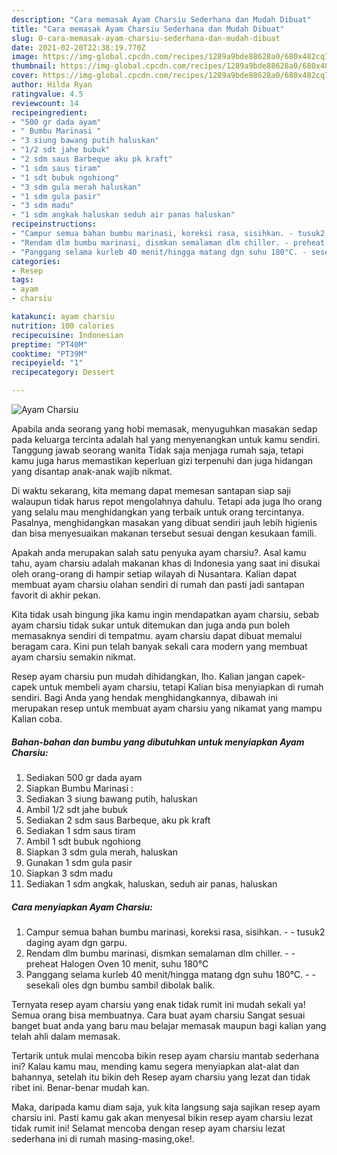```yaml
---
description: "Cara memasak Ayam Charsiu Sederhana dan Mudah Dibuat"
title: "Cara memasak Ayam Charsiu Sederhana dan Mudah Dibuat"
slug: 0-cara-memasak-ayam-charsiu-sederhana-dan-mudah-dibuat
date: 2021-02-20T22:38:19.770Z
image: https://img-global.cpcdn.com/recipes/1289a9bde88628a0/680x482cq70/ayam-charsiu-foto-resep-utama.jpg
thumbnail: https://img-global.cpcdn.com/recipes/1289a9bde88628a0/680x482cq70/ayam-charsiu-foto-resep-utama.jpg
cover: https://img-global.cpcdn.com/recipes/1289a9bde88628a0/680x482cq70/ayam-charsiu-foto-resep-utama.jpg
author: Hilda Ryan
ratingvalue: 4.5
reviewcount: 14
recipeingredient:
- "500 gr dada ayam"
- " Bumbu Marinasi "
- "3 siung bawang putih haluskan"
- "1/2 sdt jahe bubuk"
- "2 sdm saus Barbeque aku pk kraft"
- "1 sdm saus tiram"
- "1 sdt bubuk ngohiong"
- "3 sdm gula merah haluskan"
- "1 sdm gula pasir"
- "3 sdm madu"
- "1 sdm angkak haluskan seduh air panas haluskan"
recipeinstructions:
- "Campur semua bahan bumbu marinasi, koreksi rasa, sisihkan. - tusuk2 daging ayam dgn garpu."
- "Rendam dlm bumbu marinasi, dismkan semalaman dlm chiller. - preheat Halogen Oven 10 menit, suhu 180°C"
- "Panggang selama kurleb 40 menit/hingga matang dgn suhu 180°C. - sesekali oles dgn bumbu sambil dibolak balik."
categories:
- Resep
tags:
- ayam
- charsiu

katakunci: ayam charsiu 
nutrition: 100 calories
recipecuisine: Indonesian
preptime: "PT40M"
cooktime: "PT39M"
recipeyield: "1"
recipecategory: Dessert

---
```



![Ayam Charsiu](https://img-global.cpcdn.com/recipes/1289a9bde88628a0/680x482cq70/ayam-charsiu-foto-resep-utama.jpg)

Apabila anda seorang yang hobi memasak, menyuguhkan masakan sedap pada keluarga tercinta adalah hal yang menyenangkan untuk kamu sendiri. Tanggung jawab seorang  wanita Tidak saja menjaga rumah saja, tetapi kamu juga harus memastikan keperluan gizi terpenuhi dan juga hidangan yang disantap anak-anak wajib nikmat.

Di waktu  sekarang, kita memang dapat memesan santapan siap saji walaupun tidak harus repot mengolahnya dahulu. Tetapi ada juga lho orang yang selalu mau menghidangkan yang terbaik untuk orang tercintanya. Pasalnya, menghidangkan masakan yang dibuat sendiri jauh lebih higienis dan bisa menyesuaikan makanan tersebut sesuai dengan kesukaan famili. 



Apakah anda merupakan salah satu penyuka ayam charsiu?. Asal kamu tahu, ayam charsiu adalah makanan khas di Indonesia yang saat ini disukai oleh orang-orang di hampir setiap wilayah di Nusantara. Kalian dapat membuat ayam charsiu olahan sendiri di rumah dan pasti jadi santapan favorit di akhir pekan.

Kita tidak usah bingung jika kamu ingin mendapatkan ayam charsiu, sebab ayam charsiu tidak sukar untuk ditemukan dan juga anda pun boleh memasaknya sendiri di tempatmu. ayam charsiu dapat dibuat memalui beragam cara. Kini pun telah banyak sekali cara modern yang membuat ayam charsiu semakin nikmat.

Resep ayam charsiu pun mudah dihidangkan, lho. Kalian jangan capek-capek untuk membeli ayam charsiu, tetapi Kalian bisa menyiapkan di rumah sendiri. Bagi Anda yang hendak menghidangkannya, dibawah ini merupakan resep untuk membuat ayam charsiu yang nikamat yang mampu Kalian coba.

<!--inarticleads1-->

##### Bahan-bahan dan bumbu yang dibutuhkan untuk menyiapkan Ayam Charsiu:

1. Sediakan 500 gr dada ayam
1. Siapkan  Bumbu Marinasi :
1. Sediakan 3 siung bawang putih, haluskan
1. Ambil 1/2 sdt jahe bubuk
1. Sediakan 2 sdm saus Barbeque, aku pk kraft
1. Sediakan 1 sdm saus tiram
1. Ambil 1 sdt bubuk ngohiong
1. Siapkan 3 sdm gula merah, haluskan
1. Gunakan 1 sdm gula pasir
1. Siapkan 3 sdm madu
1. Sediakan 1 sdm angkak, haluskan, seduh air panas, haluskan




<!--inarticleads2-->

##### Cara menyiapkan Ayam Charsiu:

1. Campur semua bahan bumbu marinasi, koreksi rasa, sisihkan. - - tusuk2 daging ayam dgn garpu.
1. Rendam dlm bumbu marinasi, dismkan semalaman dlm chiller. - - preheat Halogen Oven 10 menit, suhu 180°C
1. Panggang selama kurleb 40 menit/hingga matang dgn suhu 180°C. - - sesekali oles dgn bumbu sambil dibolak balik.




Ternyata resep ayam charsiu yang enak tidak rumit ini mudah sekali ya! Semua orang bisa membuatnya. Cara buat ayam charsiu Sangat sesuai banget buat anda yang baru mau belajar memasak maupun bagi kalian yang telah ahli dalam memasak.

Tertarik untuk mulai mencoba bikin resep ayam charsiu mantab sederhana ini? Kalau kamu mau, mending kamu segera menyiapkan alat-alat dan bahannya, setelah itu bikin deh Resep ayam charsiu yang lezat dan tidak ribet ini. Benar-benar mudah kan. 

Maka, daripada kamu diam saja, yuk kita langsung saja sajikan resep ayam charsiu ini. Pasti kamu gak akan menyesal bikin resep ayam charsiu lezat tidak rumit ini! Selamat mencoba dengan resep ayam charsiu lezat sederhana ini di rumah masing-masing,oke!.

